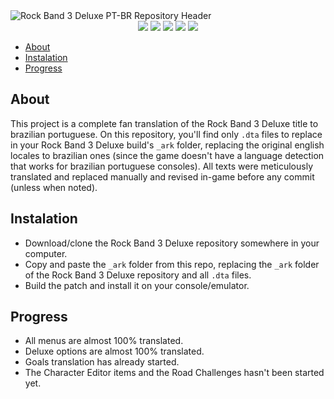 <div>
<img src='./assets/header.webp' alt='Rock Band 3 Deluxe PT-BR Repository Header'>
</div>

<div align=center>
<img src='https://img.shields.io/github/last-commit/ruggeryiury/rock-band-3-deluxe-ptbr?color=%23DDD&style=for-the-badge' /> <img src='https://img.shields.io/github/repo-size/ruggeryiury/rock-band-3-deluxe-ptbr?style=for-the-badge' /> <img src='https://img.shields.io/github/issues/ruggeryiury/rock-band-3-deluxe-ptbr?style=for-the-badge' /> <img src='https://img.shields.io/github/package-json/v/ruggeryiury/rock-band-3-deluxe-ptbr?style=for-the-badge' /> <img src='https://img.shields.io/github/license/ruggeryiury/rock-band-3-deluxe-ptbr?style=for-the-badge' />
</div>

- [About](#about)
- [Instalation](#instalation)
- [Progress](#progress)

## About

This project is a complete fan translation of the Rock Band 3 Deluxe title to brazilian portuguese. On this repository, you'll find only `.dta` files to replace in your Rock Band 3 Deluxe build's `_ark` folder, replacing the original english locales to brazilian ones (since the game doesn't have a language detection that works for brazilian portuguese consoles). All texts were meticulously translated and replaced manually and revised in-game before any commit (unless when noted).

## Instalation

- Download/clone the Rock Band 3 Deluxe repository somewhere in your computer.
- Copy and paste the `_ark` folder from this repo, replacing the `_ark` folder of the Rock Band 3 Deluxe repository and all `.dta` files.
- Build the patch and install it on your console/emulator.

## Progress

- All menus are almost 100% translated.
- Deluxe options are almost 100% translated.
- Goals translation has already started.
- The Character Editor items and the Road Challenges hasn't been started yet.
